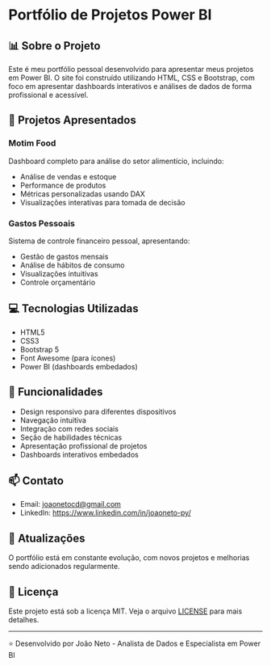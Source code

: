 # Portfólio de Projetos Power BI

## 📊 Sobre o Projeto
Este é meu portfólio pessoal desenvolvido para apresentar meus projetos em Power BI. O site foi construído utilizando HTML, CSS e Bootstrap, com foco em apresentar dashboards interativos e análises de dados de forma profissional e acessível.

## 🚀 Projetos Apresentados

### Motim Food
Dashboard completo para análise do setor alimentício, incluindo:
- Análise de vendas e estoque
- Performance de produtos
- Métricas personalizadas usando DAX
- Visualizações interativas para tomada de decisão

### Gastos Pessoais
Sistema de controle financeiro pessoal, apresentando:
- Gestão de gastos mensais
- Análise de hábitos de consumo
- Visualizações intuitivas
- Controle orçamentário

## 💻 Tecnologias Utilizadas
- HTML5
- CSS3
- Bootstrap 5
- Font Awesome (para ícones)
- Power BI (dashboards embedados)

## 🎯 Funcionalidades
- Design responsivo para diferentes dispositivos
- Navegação intuitiva
- Integração com redes sociais
- Seção de habilidades técnicas
- Apresentação profissional de projetos
- Dashboards interativos embedados

## 📫 Contato
- Email: joaonetocd@gmail.com
- LinkedIn: https://www.linkedin.com/in/joaoneto-py/


## 🔄 Atualizações
O portfólio está em constante evolução, com novos projetos e melhorias sendo adicionados regularmente.

## 📝 Licença
Este projeto está sob a licença MIT. Veja o arquivo [LICENSE](LICENSE) para mais detalhes.

---
⭐ Desenvolvido por João Neto - Analista de Dados e Especialista em Power BI
